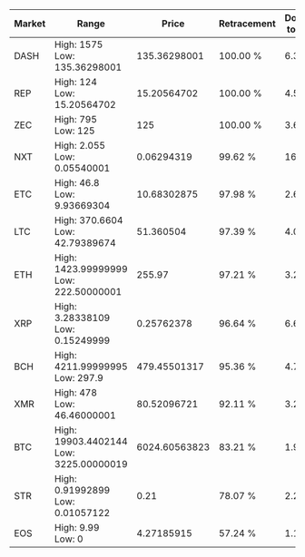 | Market | Range | Price| Retracement | Doubles to 50% |
| --- | --- | --- | --- | --- |
| DASH | High: 1575<br />Low: 135.36298001 | 135.36298001 | 100.00 % | 6.32 |
| REP | High: 124<br />Low: 15.20564702 | 15.20564702 | 100.00 % | 4.58 |
| ZEC | High: 795<br />Low: 125 | 125 | 100.00 % | 3.68 |
| NXT | High: 2.055<br />Low: 0.05540001 | 0.06294319 | 99.62 % | 16.76 |
| ETC | High: 46.8<br />Low: 9.93669304 | 10.68302875 | 97.98 % | 2.66 |
| LTC | High: 370.6604<br />Low: 42.79389674 | 51.360504 | 97.39 % | 4.03 |
| ETH | High: 1423.99999999<br />Low: 222.50000001 | 255.97 | 97.21 % | 3.22 |
| XRP | High: 3.28338109<br />Low: 0.15249999 | 0.25762378 | 96.64 % | 6.67 |
| BCH | High: 4211.99999995<br />Low: 297.9 | 479.45501317 | 95.36 % | 4.70 |
| XMR | High: 478<br />Low: 46.46000001 | 80.52096721 | 92.11 % | 3.26 |
| BTC | High: 19903.4402144<br />Low: 3225.00000019 | 6024.60563823 | 83.21 % | 1.92 |
| STR | High: 0.91992899<br />Low: 0.01057122 | 0.21 | 78.07 % | 2.22 |
| EOS | High: 9.99<br />Low: 0 | 4.27185915 | 57.24 % | 1.17 |
